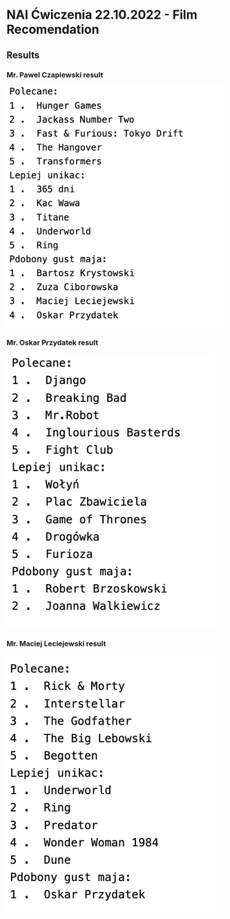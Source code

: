 # NAI Ćwiczenia 22.10.2022 - Film Recomendation

## Results

### Mr. Pawel Czapiewski result
![result](./assets/result_pc.png)

### Mr. Oskar Przydatek result
![result](./assets/result_op.png)

### Mr. Maciej Leciejewski result
![result](./assets/result_ml.png)